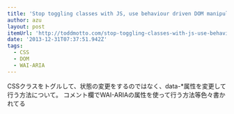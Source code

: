 ```yaml
---
title: 'Stop toggling classes with JS, use behaviour driven DOM manipulation with data-states'
author: azu
layout: post
itemUrl: 'http://toddmotto.com/stop-toggling-classes-with-js-use-behaviour-driven-dom-manipulation-with-data-states/'
date: '2013-12-31T07:37:51.942Z'
tags:
  - CSS
  - DOM
  - WAI-ARIA
---
```

CSSクラスをトグルして、状態の変更をするのではなく、data-*属性を変更して行う方法について。
コメント欄でWAI-ARIAの属性を使って行う方法等色々書かれてる
